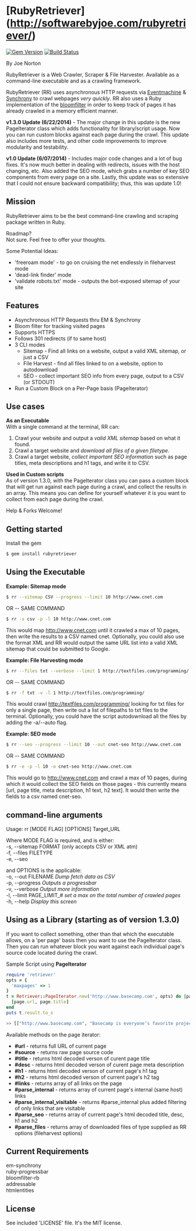 [RubyRetriever] (http://softwarebyjoe.com/rubyretriever/)  
==============
[![Gem Version](https://badge.fury.io/rb/rubyretriever.svg)](http://badge.fury.io/rb/rubyretriever)  [![Build Status](https://travis-ci.org/joenorton/rubyretriever.svg?branch=master)](https://travis-ci.org/joenorton/rubyretriever)  
  
By Joe Norton  

RubyRetriever is a Web Crawler, Scraper & File Harvester. Available as a command-line executable and as a crawling framework.

RubyRetriever (RR) uses asynchronous HTTP requests via [Eventmachine](https://github.com/eventmachine/eventmachine) & [Synchrony](https://github.com/igrigorik/em-synchrony) to crawl webpages *very quickly*. RR also uses a Ruby implementation of the [bloomfilter](https://github.com/igrigorik/bloomfilter-rb) in order to keep track of pages it has already crawled in a memory efficient manner.  

**v1.3.0 Update (6/22/2014)** - The major change in this update is the new PageIterator class which adds functionality for library/script usage. Now you can run custom blocks against each page during the crawl. This update also includes more tests, and other code improvements to improve modularity and testability.

**v1.0 Update (6/07/2014)** - Includes major code changes and a lot of bug fixes. It's now much better in dealing with redirects, issues with the host changing, etc. Also added the SEO mode, which grabs a number of key SEO components from every page on a site. Lastly, this update was so extensive that I could not ensure backward compatibility; thus, this was update 1.0!

Mission  
-------
RubyRetriever aims to be the best command-line crawling and scraping package written in Ruby.    


Roadmap?  
Not sure. Feel free to offer your thoughts.  

Some Potential Ideas:  
* 'freeroam mode' - to go on cruising the net endlessly in fileharvest mode  
* 'dead-link finder' mode  
* 'validate robots.txt' mode - outputs the bot-exposed sitemap of your site  

Features  
--------  
* Asynchronous HTTP Requests thru EM & Synchrony  
* Bloom filter for tracking visited pages
* Supports HTTPS  
* Follows 301 redirects (if to same host)  
* 3 CLI modes  
	* Sitemap - Find all links on a website, output a valid XML sitemap, or just a CSV  
	* File Harvest - find all files linked to on a website, option to autodownload  
	* SEO  - collect important SEO info from every page, output to a CSV (or STDOUT)  
* Run a Custom Block on a Per-Page basis (PageIterator)  

Use cases  
---------
**As an Executable**  
With a single command at the terminal, RR can:  
1. Crawl your website and output a *valid XML sitemap* based on what it found.  
2. Crawl a target website and *download all files of a given filetype*.  
3. Crawl a target website, *collect important SEO information* such as page titles, meta descriptions and h1 tags, and write it to CSV.  

**Used in Custom scripts**  
As of version 1.3.0, with the PageIterator class you can pass a custom block that will get run against each page during a crawl, and collect the results in an array. This means you can define for yourself whatever it is you want to collect from each page during the crawl.  

Help & Forks Welcome!  
  
Getting started   
-----------
Install the gem
```sh
$ gem install rubyretriever
```  
  

Using the Executable  
--------------------
 **Example: Sitemap mode**  
```sh
$ rr --sitemap CSV --progress --limit 10 http://www.cnet.com
```  
OR -- SAME COMMAND  
```sh
$ rr -s csv -p -l 10 http://www.cnet.com
```  
  
This would map http://www.cnet.com until it crawled a max of 10 pages, then write the results to a CSV named cnet. Optionally, you could also use the format XML and RR would output the same URL list into a valid XML sitemap that could be submitted to Google.  
  
 **Example: File Harvesting mode**  
```sh
$ rr --files txt --verbose --limit 1 http://textfiles.com/programming/
```  
OR -- SAME COMMAND  
```sh
$ rr -f txt -v -l 1 http://textfiles.com/programming/
```  
  
This would crawl http://textfiles.com/programming/ looking for txt files for only a single page, then write out a list of filepaths to txt files to the terminal. Optionally, you could have the script autodownload all the files by adding the -a/--auto flag.

**Example: SEO mode**  
```sh
$ rr --seo --progress --limit 10 --out cnet-seo http://www.cnet.com
```  
OR -- SAME COMMAND  
```sh
$ rr -e -p -l 10 -o cnet-seo http://www.cnet.com
```  
  
This would go to http://www.cnet.com and crawl a max of 10 pages, during which it would collect the SEO fields on those pages - this currently means [url, page title, meta description, h1 text, h2 text]. It would then write the fields to a csv named cnet-seo.
  

command-line arguments
-----------------------
Usage: rr [MODE FLAG] [OPTIONS] Target_URL  

Where MODE FLAG is required, and is either:  
	-s, --sitemap FORMAT  (only accepts CSV or XML atm)  
	-f, --files FILETYPE  
	-e, --seo  
  
and OPTIONS is the applicable:  
    -o, --out FILENAME                  *Dump fetch data as CSV*  
    -p, --progress						*Outputs a progressbar*  
    -v, --verbose                       *Output more information*  
    -l, --limit PAGE_LIMIT_#            *set a max on the total number of crawled pages*  
    -h, --help                          *Display this screen*  
  

Using as a Library (starting as of version 1.3.0)  
------------------

If you want to collect something, other than that which the executable allows, on a 'per page' basis then you want to use the PageIterator class. Then you can run whatever block you want against each individual page's source code located during the crawl.   

Sample Script using **PageIterator**  
```ruby
require 'retriever'
opts = {
  'maxpages' => 1
}
t = Retriever::PageIterator.new('http://www.basecamp.com', opts) do |page|
  [page.url, page.title]
end
puts t.result.to_s
```

```sh
>> [["http://www.basecamp.com", "Basecamp is everyone’s favorite project management app."]]  
```  
Available methods on the page iterator:  
* **#url** - returns full URL of current page  
* **#source** - returns raw page source code  
* **#title** - returns html decoded verson of curent page title  
* **#desc** - returns html decoded verson of curent page meta description  
* **#h1**  - returns html decoded verson of current page's h1 tag  
* **#h2**  - returns html decoded verson of current page's h2 tag
* **#links** - returns array of all links on the page  
* **#parse_internal** - returns array of current page's internal (same host) links  
* **#parse_internal_visitable** - returns #parse_internal plus added filtering of only links that are visitable  
* **#parse_seo** - returns array of current page's html decoded title, desc, h1 and h2  
* **#parse_files** - returns array of downloaded files of type supplied as RR options (fileharvest options)  


Current Requirements
------------ 
em-synchrony  
ruby-progressbar  
bloomfilter-rb  
addressable  
htmlentities  

License
-------  
See included 'LICENSE' file. It's the MIT license.

